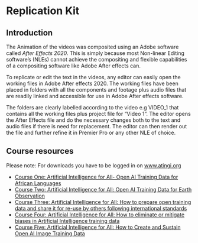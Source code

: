 # Replication Kit
## Introduction

The Animation of the videos was composited using an Adobe software called *After Effects 2020*.
This is simply because most Non-linear Editing software’s (NLEs) cannot achieve the compositing and flexible capabilities of a compositing software like Adobe After effects can.


To replicate or edit the text in the videos, any editor can easily open the working files in Adobe After effects 2020. The working files have been placed in folders with all the components and footage plus audio files that are readily linked and accessible for use in Adobe After effects software. 


The folders are clearly labelled according to the video e.g VIDEO_1 that contains all the working files plus project file for “Video 1”.
The editor opens the After Effects file and do the necessary  changes both to the text and audio files if there is need for replacement.
The editor can then render out the file and further refine it in Premier Pro or any other NLE of choice.

## Course resources
Please note: For downloads you have to be logged in on www.atingi.org
- [Course One: Artificial Intelligence for All- Open AI Training Data for African Languages](https://online.atingi.org/pluginfile.php/750335/mod_folder/content/0/Replication%20Kit%20-%20Open%20AI%20Training%20Data%20for%20African%20Languages.zip?forcedownload=1)
- [Course Two: Artificial Intelligence for All: Open AI Training Data for Earth Observation](https://online.atingi.org/pluginfile.php/750959/mod_folder/content/0/Replication%20Kit%20-%20Open%20AI%20Training%20Data%20for%20Earth%20Observation.zip?forcedownload=1)
- [Course Three: Artificial Intelligence for All: How to prepare open training data and share it for re-use by others following international standards](https://online.atingi.org/pluginfile.php/750997/mod_folder/content/0/Replication%20Kit%20-%20How%20to%20prepare%20open%20training%20data%20and%20share%20it%20for%20re-use%20by%20others%20following%20international%20standards.zip?forcedownload=1)
- [Course Four: Artificial Intelligence for All: How to eliminate or mitigate biases in Artificial Intelligence training data](https://online.atingi.org/pluginfile.php/751052/mod_folder/content/0/Replication%20Kit%20-%20How%20to%20eliminate%20or%20mitigate%20biases%20in%20Artificial%20Intelligence%20training%20data.zip?forcedownload=1)
- [Course Five: Artificial Intelligence for All: How to Create and Sustain Open AI Image Training Data](https://online.atingi.org/pluginfile.php/751058/mod_folder/content/0/Replication%20Kit%20-%20How%20to%20Create%20and%20Sustain%20Open%20AI%20Image%20Training%20Data.zip?forcedownload=1)
